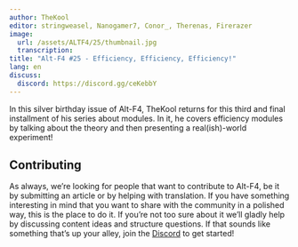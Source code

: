 ```yaml
---
author: TheKool
editor: stringweasel, Nanogamer7, Conor_, Therenas, Firerazer
image:
  url: /assets/ALTF4/25/thumbnail.jpg
  transcription:
title: "Alt-F4 #25 - Efficiency, Efficiency, Efficiency!"
lang: en
discuss:
  discord: https://discord.gg/ceKebbY
---
```


In this silver birthday issue of Alt-F4, TheKool returns for this third and final installment of his series about modules. In it, he covers efficiency modules by talking about the theory and then presenting a real(ish)-world experiment!

## Contributing

As always, we’re looking for people that want to contribute to Alt-F4, be it by submitting an article or by helping with translation. If you have something interesting in mind that you want to share with the community in a polished way, this is the place to do it. If you’re not too sure about it we’ll gladly help by discussing content ideas and structure questions. If that sounds like something that’s up your alley, join the [Discord](https://discord.gg/nxnCFkb) to get started!
